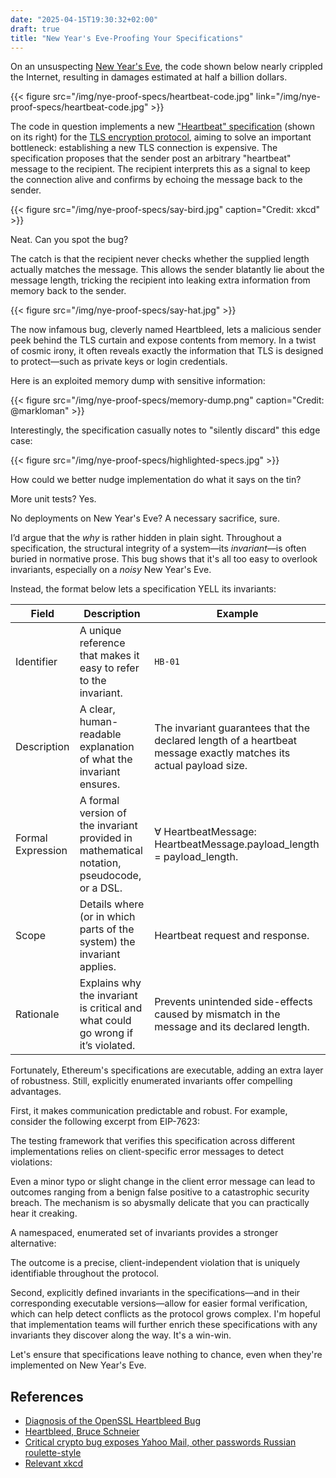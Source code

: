 ```yaml
---
date: "2025-04-15T19:30:32+02:00"
draft: true
title: "New Year's Eve-Proofing Your Specifications"
---
```


On an unsuspecting [New Year's Eve](https://github.com/openssl/openssl/commit/4817504d069b4c5082161b02a22116ad75f822b1), the code shown below nearly crippled the Internet, resulting in damages estimated at half a billion dollars.

{{< figure src="/img/nye-proof-specs/heartbeat-code.jpg" link="/img/nye-proof-specs/heartbeat-code.jpg" >}}

The code in question implements a new ["Heartbeat" specification](https://www.rfc-editor.org/rfc/rfc6520) (shown on its right) for the [TLS encryption protocol](https://en.wikipedia.org/wiki/Transport_Layer_Security), aiming to solve an important bottleneck: establishing a new TLS connection is expensive. The specification proposes that the sender post an arbitrary "heartbeat" message to the recipient. The recipient interprets this as a signal to keep the connection alive and confirms by echoing the message back to the sender.

{{< figure src="/img/nye-proof-specs/say-bird.jpg"  caption="Credit: xkcd" >}}

Neat. Can you spot the bug?

The catch is that the recipient never checks whether the supplied length actually matches the message. This allows the sender blatantly lie about the message length, tricking the recipient into leaking extra information from memory back to the sender.

{{< figure src="/img/nye-proof-specs/say-hat.jpg" >}}

The now infamous bug, cleverly named Heartbleed, lets a malicious sender peek behind the TLS curtain and expose contents from memory. In a twist of cosmic irony, it often reveals exactly the information that TLS is designed to protect—such as private keys or login credentials.

Here is an exploited memory dump with sensitive information:

{{< figure src="/img/nye-proof-specs/memory-dump.png"  caption="Credit: @markloman" >}}

Interestingly, the specification casually notes to "silently discard" this edge case:

{{< figure src="/img/nye-proof-specs/highlighted-specs.jpg" >}}

How could we better nudge implementation do what it says on the tin?

More unit tests? Yes.

No deployments on New Year's Eve? A necessary sacrifice, sure.

I’d argue that the _why_ is rather hidden in plain sight. Throughout a specification, the structural integrity of a system—its _invariant_—is often buried in normative prose.
This bug shows that it's all too easy to overlook invariants, especially on a _noisy_ New Year's Eve.

Instead, the format below lets a specification YELL its invariants:

| Field             | Description                                                                                | Example                                                                                                           |
| ----------------- | ------------------------------------------------------------------------------------------ | ----------------------------------------------------------------------------------------------------------------- |
| Identifier        | A unique reference that makes it easy to refer to the invariant.                           | `HB-01`                                                                                                           |
| Description       | A clear, human-readable explanation of what the invariant ensures.                         | The invariant guarantees that the declared length of a heartbeat message exactly matches its actual payload size. |
| Formal Expression | A formal version of the invariant provided in mathematical notation, pseudocode, or a DSL. | ∀ HeartbeatMessage: HeartbeatMessage.payload_length = payload_length.                                             |
| Scope             | Details where (or in which parts of the system) the invariant applies.                     | Heartbeat request and response.                                                                                   |
| Rationale         | Explains why the invariant is critical and what could go wrong if it’s violated.           | Prevents unintended side-effects caused by mismatch in the message and its declared length.                       |

Fortunately, Ethereum's specifications are executable, adding an extra layer of robustness.
Still, explicitly enumerated invariants offer compelling advantages.

First, it makes communication predictable and robust. For example, consider the following excerpt from EIP-7623:

The testing framework that verifies this specification across different implementations relies on client-specific error messages to detect violations:

Even a minor typo or slight change in the client error message can lead to outcomes ranging from a benign false positive to a catastrophic security breach.
The mechanism is so abysmally delicate that you can practically hear it creaking.

A namespaced, enumerated set of invariants provides a stronger alternative:

The outcome is a precise, client-independent violation that is uniquely identifiable throughout the protocol.

Second, explicitly defined invariants in the specifications—and in their corresponding executable versions—allow for easier formal verification,
which can help detect conflicts as the protocol grows complex.
I'm hopeful that implementation teams will further enrich these specifications with any invariants they discover along the way. It's a win-win.

Let's ensure that specifications leave nothing to chance, even when they're implemented on New Year's Eve.

## References

- [Diagnosis of the OpenSSL Heartbleed Bug](https://web.archive.org/web/20141015215508/http://blog.existentialize.com/diagnosis-of-the-openssl-heartbleed-bug.html)
- [Heartbleed, Bruce Schneier](https://www.schneier.com/blog/archives/2014/04/heartbleed.html)
- [Critical crypto bug exposes Yahoo Mail, other passwords Russian roulette-style](https://arstechnica.com/information-technology/2014/04/critical-crypto-bug-exposes-yahoo-mail-passwords-russian-roulette-style/)
- [Relevant xkcd](https://xkcd.com/1354/)
